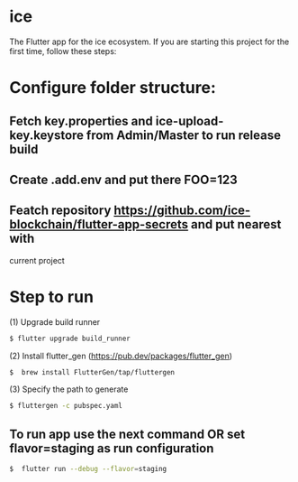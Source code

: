 # ice

The Flutter app for the ice ecosystem.
If you are starting this project for the first time, follow these steps:

# Configure folder structure:

## Fetch key.properties and ice-upload-key.keystore from Admin/Master to run release build 
## Create .add.env and put there FOO=123
## Featch repository https://github.com/ice-blockchain/flutter-app-secrets and put nearest with 
current project 

# Step to run
(1) Upgrade build runner
```bash
$ flutter upgrade build_runner
```
(2) Install flutter_gen (https://pub.dev/packages/flutter_gen)
```bash
$  brew install FlutterGen/tap/fluttergen
```
(3) Specify the path to generate
```bash
$ fluttergen -c pubspec.yaml
```

## To run app use the next command OR set flavor=staging as run configuration
```bash
$  flutter run --debug --flavor=staging
```

